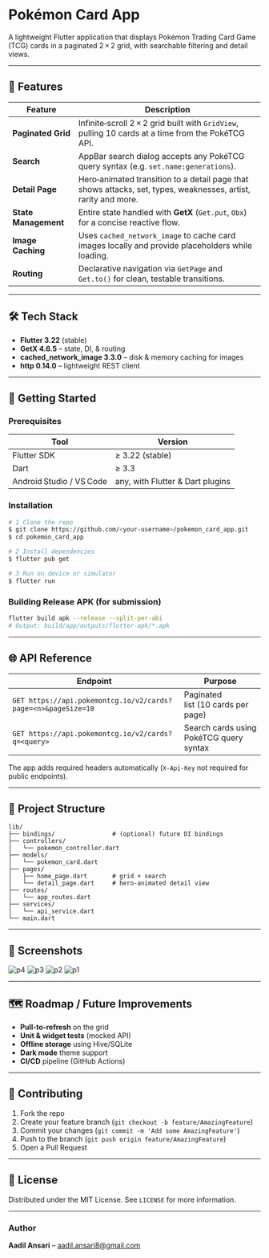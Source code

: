 # Pokémon Card App

A lightweight Flutter application that displays Pokémon Trading Card Game (TCG) cards in a paginated 2 × 2 grid, with searchable filtering and detail views.

---

## 📱 Features

| Feature | Description |
|---------|-------------|
| **Paginated Grid** | Infinite‑scroll 2 × 2 grid built with `GridView`, pulling 10 cards at a time from the PokéTCG API. |
| **Search** | AppBar search dialog accepts any PokéTCG query syntax (e.g. `set.name:generations`). |
| **Detail Page** | Hero‑animated transition to a detail page that shows attacks, set, types, weaknesses, artist, rarity and more. |
| **State Management** | Entire state handled with **GetX** (`Get.put`, `Obx`) for a concise reactive flow. |
| **Image Caching** | Uses `cached_network_image` to cache card images locally and provide placeholders while loading. |
| **Routing** | Declarative navigation via `GetPage` and `Get.to()` for clean, testable transitions. |

---

## 🛠️ Tech Stack

- **Flutter 3.22** (stable)
- **GetX 4.6.5** – state, DI, & routing
- **cached_network_image 3.3.0** – disk & memory caching for images
- **http 0.14.0** – lightweight REST client

---

## 🚀 Getting Started

### Prerequisites

| Tool | Version |
|------|---------|
| Flutter SDK | ≥ 3.22 (stable) |
| Dart | ≥ 3.3 |
| Android Studio / VS Code | any, with Flutter & Dart plugins |

### Installation

```bash
# 1 Clone the repo
$ git clone https://github.com/<your‑username>/pokemon_card_app.git
$ cd pokemon_card_app

# 2 Install dependencies
$ flutter pub get

# 3 Run on device or simulator
$ flutter run
```

### Building Release APK (for submission)

```bash
flutter build apk --release --split-per-abi
# Output: build/app/outputs/flutter-apk/*.apk
```

---

## 🌐 API Reference

| Endpoint | Purpose |
|----------|---------|
| `GET https://api.pokemontcg.io/v2/cards?page=<n>&pageSize=10` | Paginated list (10 cards per page) |
| `GET https://api.pokemontcg.io/v2/cards?q=<query>` | Search cards using PokéTCG query syntax |

The app adds required headers automatically (`X-Api-Key` not required for public endpoints).

---

## 📂 Project Structure

```
lib/
├── bindings/                # (optional) future DI bindings
├── controllers/
│   └── pokemon_controller.dart
├── models/
│   └── pokemon_card.dart
├── pages/
│   ├── home_page.dart       # grid + search
│   └── detail_page.dart     # hero‑animated detail view
├── routes/
│   └── app_routes.dart
├── services/
│   └── api_service.dart
└── main.dart
```

---

## 📸 Screenshots



![p4](https://github.com/user-attachments/assets/934a7f43-4d83-4e1f-be72-bcc8687a4ab9)
![p3](https://github.com/user-attachments/assets/cca03562-c3f6-4b4f-a778-31218b5085f9)
![p2](https://github.com/user-attachments/assets/5964c513-482c-4dde-977a-cf71d14440e9)
![p1](https://github.com/user-attachments/assets/f55ba542-b0a7-4e1e-8e91-869976147178)

---

## 🗺️ Roadmap / Future Improvements

- **Pull‑to‑refresh** on the grid
- **Unit & widget tests** (mocked API)
- **Offline storage** using Hive/SQLite
- **Dark mode** theme support
- **CI/CD** pipeline (GitHub Actions)

---

## 🤝 Contributing

1. Fork the repo
2. Create your feature branch (`git checkout -b feature/AmazingFeature`)
3. Commit your changes (`git commit -m 'Add some AmazingFeature'`)
4. Push to the branch (`git push origin feature/AmazingFeature`)
5. Open a Pull Request

---

## 📄 License

Distributed under the MIT License. See `LICENSE` for more information.


---

### Author

**Aadil Ansari** – [aadil.ansari8@gmail.com](mailto:aadil.ansari8@gmail.com)
